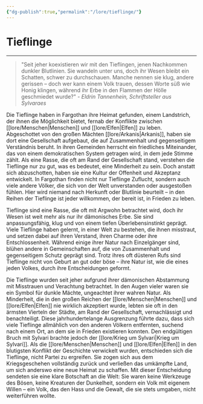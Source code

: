 ```yaml
---
{"dg-publish":true,"permalink":"/lore/tieflinge/"}
---
```


# Tieflinge
___
>"Seit jeher koexistieren wir mit den Tieflingen, jenen Nachkommen dunkler Blutlinien. Sie wandeln unter uns, doch ihr Wesen bleibt ein Schatten, schwer zu durchschauen. Manche nennen sie klug, andere gerissen – doch wer kann einem Volk trauen, dessen Worte süß wie Honig klingen, während ihr Erbe in den Flammen der Hölle geschmiedet wurde?" - *Eldrin Tannenhein, Schriftsteller aus Sylvaraes*

Die Tieflinge haben in Fargothan ihre Heimat gefunden, einem Landstrich, der ihnen die Möglichkeit bietet, fernab der Konflikte zwischen [[lore/Menschen\|Menschen]] und [[lore/Elfen\|Elfen]] zu leben. Abgeschottet von den großen Mächten [[lore/Arkanis\|Arkanis]], haben sie dort eine Gesellschaft aufgebaut, die auf Zusammenhalt und gegenseitigem Verständnis beruht. In ihren Gemeinden herrscht ein friedliches Miteinander, das von einem demokratischen System getragen wird, in dem jede Stimme zählt. Als eine Rasse, die oft am Rand der Gesellschaft stand, verstehen die Tieflinge nur zu gut, was es bedeutet, eine Minderheit zu sein. Doch anstatt sich abzuschotten, haben sie eine Kultur der Offenheit und Akzeptanz entwickelt. In Fargothan finden nicht nur Tieflinge Zuflucht, sondern auch viele andere Völker, die sich von der Welt unverstanden oder ausgestoßen fühlen. Hier wird niemand nach Herkunft oder Blutlinie beurteilt – in den Reihen der Tieflinge ist jeder willkommen, der bereit ist, in Frieden zu leben.

Tieflinge sind eine Rasse, die oft mit Argwohn betrachtet wird, doch ihr Wesen ist weit mehr als nur ihr dämonisches Erbe. Sie sind anpassungsfähig, klug und von einem tiefen Überlebensinstinkt geprägt. Viele Tieflinge haben gelernt, in einer Welt zu bestehen, die ihnen misstraut, und setzen dabei auf ihren Verstand, ihren Charme oder ihre Entschlossenheit. Während einige ihrer Natur nach Einzelgänger sind, blühen andere in Gemeinschaften auf, die von Zusammenhalt und gegenseitigem Schutz geprägt sind. Trotz ihres oft düsteren Rufs sind Tieflinge nicht von Geburt an gut oder böse – ihre Natur ist, wie die eines jeden Volkes, durch ihre Entscheidungen geformt.

Die Tieflinge wurden seit jeher aufgrund ihrer dämonischen Abstammung mit Misstrauen und Verachtung betrachtet. In den Augen vieler waren sie ein Symbol für dunkle Mächte, ungeachtet ihrer wahren Natur. Als Minderheit, die in den großen Reichen der [[lore/Menschen\|Menschen]] und [[lore/Elfen\|Elfen]] nie wirklich akzeptiert wurde, lebten sie oft in den ärmsten Vierteln der Städte, am Rand der Gesellschaft, vernachlässigt und benachteiligt. Diese jahrhundertelange Ausgrenzung führte dazu, dass sich viele Tieflinge allmählich von den anderen Völkern entfernten, suchend nach einem Ort, an dem sie in Frieden existieren konnten. Den endgültigen Bruch mit Sylvari brachte jedoch der [[lore/Krieg um Sylvari\|Krieg um Sylvari]]. Als die [[lore/Menschen\|Menschen]] und [[lore/Elfen\|Elfen]] in den blutigsten Konflikt der Geschichte verwickelt wurden, entschieden sich die Tieflinge, nicht Partei zu ergreifen. Sie zogen sich aus dem Kriegsgeschehen vollständig zurück und verließen das umkämpfte Land, um sich anderswo eine neue Heimat zu schaffen. Mit dieser Entscheidung sendeten sie eine klare Botschaft an die Welt: Sie waren keine Werkzeuge des Bösen, keine Kreaturen der Dunkelheit, sondern ein Volk mit eigenem Willen – ein Volk, das den Hass und die Gewalt, die sie stets umgaben, nicht weiterführen wollte.